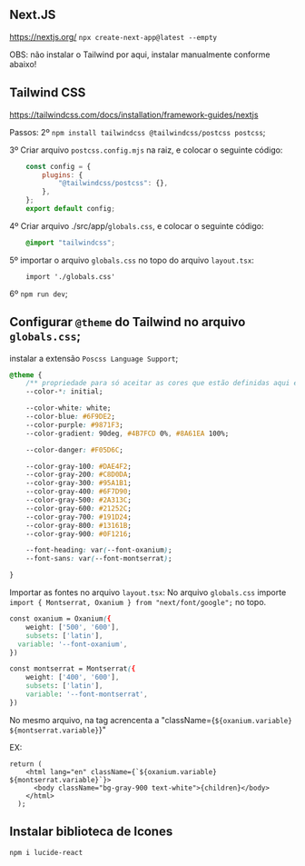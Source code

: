 ## Next.JS
https://nextjs.org/
`npx create-next-app@latest --empty`

OBS: não instalar o Tailwind por aqui, instalar manualmente conforme abaixo!

## Tailwind CSS
https://tailwindcss.com/docs/installation/framework-guides/nextjs

Passos:
2º `npm install tailwindcss @tailwindcss/postcss postcss`;

3º Criar arquivo `postcss.config.mjs` na raiz, e colocar o seguinte código:
```mjs
    const config = {
        plugins: {
            "@tailwindcss/postcss": {},
        },
    };
    export default config;
```

4º Criar arquivo ./src/app/`globals.css`, e colocar o seguinte código:
```css
    @import "tailwindcss";
```

5º importar o arquivo `globals.css` no topo do arquivo `layout.tsx`:
```tsx
    import './globals.css'
```

6º `npm run dev`;

## Configurar `@theme` do Tailwind no arquivo `globals.css`;

instalar a extensão `Poscss Language Support`;

```css
@theme {
    /** propriedade para só aceitar as cores que estão definidas aqui em @theme! */
    --color-*: initial;

    --color-white: white;
    --color-blue: #6F9DE2;
    --color-purple: #9871F3;
    --color-gradient: 90deg, #4B7FCD 0%, #8A61EA 100%;

    --color-danger: #F05D6C;

    --color-gray-100: #DAE4F2;
    --color-gray-200: #C8D0DA;
    --color-gray-300: #95A1B1;
    --color-gray-400: #6F7D90;
    --color-gray-500: #2A313C;
    --color-gray-600: #21252C;
    --color-gray-700: #191D24;
    --color-gray-800: #13161B;
    --color-gray-900: #0F1216;

    --font-heading: var(--font-oxanium);
    --font-sans: var(--font-montserrat);

}
```

Importar as fontes no arquivo `layout.tsx`:
No arquivo `globals.css` importe `import { Montserrat, Oxanium } from "next/font/google";` no topo.

```css
const oxanium = Oxanium({
	weight: ['500', '600'],
	subsets: ['latin'],
  variable: '--font-oxanium',
})

const montserrat = Montserrat({
	weight: ['400', '600'],
	subsets: ['latin'],
	variable: '--font-montserrat',
})
```

No mesmo arquivo, na tag <html> acrencenta a "className={`${oxanium.variable} ${montserrat.variable}`}"

EX:
```tsx
return (
    <html lang="en" className={`${oxanium.variable} ${montserrat.variable}`}>
      <body className="bg-gray-900 text-white">{children}</body>
    </html>
  );
```

## Instalar biblioteca de Icones

`npm i lucide-react`